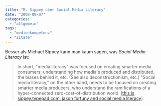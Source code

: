 ```yaml
---
title: "M. Sippey über Social Media Literacy"
date: "2008-08-07"
categories: 
  - "allgemein"
tags: 
  - "medienkompetenz"
  - "zitate"
---
```


Besser als Michael Sippey kann man kaum sagen, was _Social Media Literacy_ ist:

> In short, "media literacy" was focused on creating smarter media consumers; understanding how media's produced and distributed, the biases behind it, etc. (See also deconstructionism, etc.) "Social media literacy," on the other hand, needs to be focused on creating smarter media producers, who understand the ramifications of a hyper-connected zero-cost-of-distribution world. \[[this is sippey.typepad.com: jason fortuny and social media literacy](http://sippey.typepad.com/filtered/2008/08/jason-fortuny-and-social-media-literacy.html "this is sippey.typepad.com: jason fortuny and social media literacy")\]
